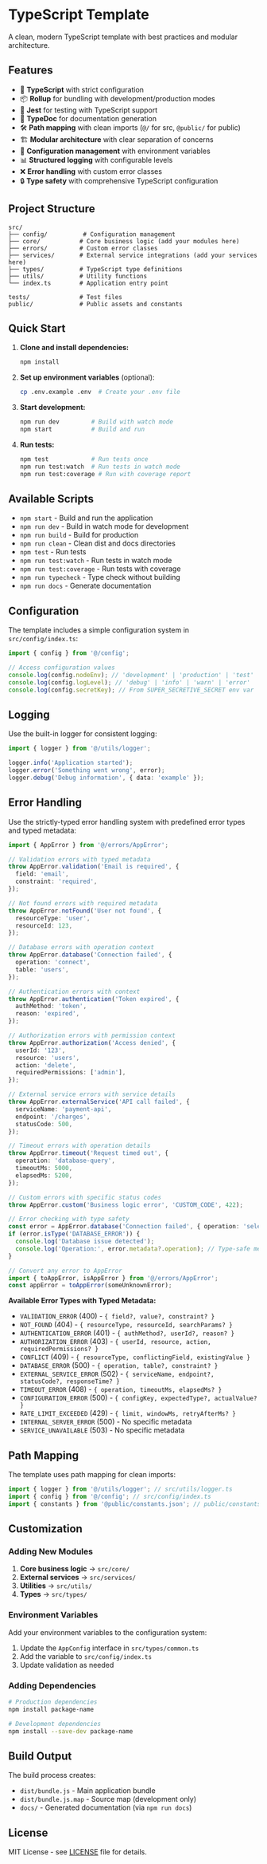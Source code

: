 # TypeScript Template

A clean, modern TypeScript template with best practices and modular architecture.

## Features

- 🚀 **TypeScript** with strict configuration
- 📦 **Rollup** for bundling with development/production modes
- 🧪 **Jest** for testing with TypeScript support
- 📝 **TypeDoc** for documentation generation
- 🛠️ **Path mapping** with clean imports (`@/` for src, `@public/` for public)
- 🏗️ **Modular architecture** with clear separation of concerns
- 🔧 **Configuration management** with environment variables
- 📊 **Structured logging** with configurable levels
- ❌ **Error handling** with custom error classes
- 🔒 **Type safety** with comprehensive TypeScript configuration

## Project Structure

```
src/
├── config/          # Configuration management
├── core/           # Core business logic (add your modules here)
├── errors/         # Custom error classes
├── services/       # External service integrations (add your services here)
├── types/          # TypeScript type definitions
├── utils/          # Utility functions
└── index.ts        # Application entry point

tests/              # Test files
public/             # Public assets and constants
```

## Quick Start

1. **Clone and install dependencies:**

   ```bash
   npm install
   ```

2. **Set up environment variables** (optional):

   ```bash
   cp .env.example .env  # Create your .env file
   ```

3. **Start development:**

   ```bash
   npm run dev         # Build with watch mode
   npm start           # Build and run
   ```

4. **Run tests:**
   ```bash
   npm test            # Run tests once
   npm run test:watch  # Run tests in watch mode
   npm run test:coverage # Run with coverage report
   ```

## Available Scripts

- `npm start` - Build and run the application
- `npm run dev` - Build in watch mode for development
- `npm run build` - Build for production
- `npm run clean` - Clean dist and docs directories
- `npm test` - Run tests
- `npm run test:watch` - Run tests in watch mode
- `npm run test:coverage` - Run tests with coverage
- `npm run typecheck` - Type check without building
- `npm run docs` - Generate documentation

## Configuration

The template includes a simple configuration system in `src/config/index.ts`:

```typescript
import { config } from '@/config';

// Access configuration values
console.log(config.nodeEnv); // 'development' | 'production' | 'test'
console.log(config.logLevel); // 'debug' | 'info' | 'warn' | 'error'
console.log(config.secretKey); // From SUPER_SECRETIVE_SECRET env var
```

## Logging

Use the built-in logger for consistent logging:

```typescript
import { logger } from '@/utils/logger';

logger.info('Application started');
logger.error('Something went wrong', error);
logger.debug('Debug information', { data: 'example' });
```

## Error Handling

Use the strictly-typed error handling system with predefined error types and typed metadata:

```typescript
import { AppError } from '@/errors/AppError';

// Validation errors with typed metadata
throw AppError.validation('Email is required', {
  field: 'email',
  constraint: 'required',
});

// Not found errors with required metadata
throw AppError.notFound('User not found', {
  resourceType: 'user',
  resourceId: 123,
});

// Database errors with operation context
throw AppError.database('Connection failed', {
  operation: 'connect',
  table: 'users',
});

// Authentication errors with context
throw AppError.authentication('Token expired', {
  authMethod: 'token',
  reason: 'expired',
});

// Authorization errors with permission context
throw AppError.authorization('Access denied', {
  userId: '123',
  resource: 'users',
  action: 'delete',
  requiredPermissions: ['admin'],
});

// External service errors with service details
throw AppError.externalService('API call failed', {
  serviceName: 'payment-api',
  endpoint: '/charges',
  statusCode: 500,
});

// Timeout errors with operation details
throw AppError.timeout('Request timed out', {
  operation: 'database-query',
  timeoutMs: 5000,
  elapsedMs: 5200,
});

// Custom errors with specific status codes
throw AppError.custom('Business logic error', 'CUSTOM_CODE', 422);

// Error checking with type safety
const error = AppError.database('Connection failed', { operation: 'select' });
if (error.isType('DATABASE_ERROR')) {
  console.log('Database issue detected');
  console.log('Operation:', error.metadata?.operation); // Type-safe metadata access
}

// Convert any error to AppError
import { toAppError, isAppError } from '@/errors/AppError';
const appError = toAppError(someUnknownError);
```

**Available Error Types with Typed Metadata:**

- `VALIDATION_ERROR` (400) - `{ field?, value?, constraint? }`
- `NOT_FOUND` (404) - `{ resourceType, resourceId, searchParams? }`
- `AUTHENTICATION_ERROR` (401) - `{ authMethod?, userId?, reason? }`
- `AUTHORIZATION_ERROR` (403) - `{ userId, resource, action, requiredPermissions? }`
- `CONFLICT` (409) - `{ resourceType, conflictingField, existingValue }`
- `DATABASE_ERROR` (500) - `{ operation, table?, constraint? }`
- `EXTERNAL_SERVICE_ERROR` (502) - `{ serviceName, endpoint?, statusCode?, responseTime? }`
- `TIMEOUT_ERROR` (408) - `{ operation, timeoutMs, elapsedMs? }`
- `CONFIGURATION_ERROR` (500) - `{ configKey, expectedType?, actualValue? }`
- `RATE_LIMIT_EXCEEDED` (429) - `{ limit, windowMs, retryAfterMs? }`
- `INTERNAL_SERVER_ERROR` (500) - No specific metadata
- `SERVICE_UNAVAILABLE` (503) - No specific metadata

## Path Mapping

The template uses path mapping for clean imports:

```typescript
import { logger } from '@/utils/logger'; // src/utils/logger.ts
import { config } from '@/config'; // src/config/index.ts
import { constants } from '@public/constants.json'; // public/constants.json
```

## Customization

### Adding New Modules

1. **Core business logic** → `src/core/`
2. **External services** → `src/services/`
3. **Utilities** → `src/utils/`
4. **Types** → `src/types/`

### Environment Variables

Add your environment variables to the configuration system:

1. Update the `AppConfig` interface in `src/types/common.ts`
2. Add the variable to `src/config/index.ts`
3. Update validation as needed

### Adding Dependencies

```bash
# Production dependencies
npm install package-name

# Development dependencies
npm install --save-dev package-name
```

## Build Output

The build process creates:

- `dist/bundle.js` - Main application bundle
- `dist/bundle.js.map` - Source map (development only)
- `docs/` - Generated documentation (via `npm run docs`)

## License

MIT License - see [LICENSE](LICENSE) file for details.
